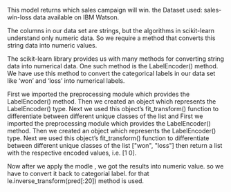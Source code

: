 This model returns which sales campaign will win. the Dataset used: sales-win-loss data available on IBM Watson.

The columns in our data set are strings, but the algorithms in scikit-learn understand only numeric data. So we require a method that converts this string data into numeric values.

The scikit-learn library provides us with many methods for converting string data into numerical data. One such method is the LabelEncoder() method. We have use this method to convert the categorical labels in our data set like ‘won’ and ‘loss’ into numerical labels.

First we imported the preprocessing module which provides the LabelEncoder() method. Then we created an object which represents the LabelEncoder() type. Next we used this object’s fit_transform() function to differentiate between different unique classes of the list  and First we imported the preprocessing module which provides the LabelEncoder() method. Then we created an object which represents the LabelEncoder() type. Next we used this object’s fit_transform() function to differentiate between different unique classes of the list ["won",  "loss"] then return a list with the respective encoded values, i.e. [1 0].


Now after we apply the modle , we got the results into numeric value. so we have to convert it back to categorial label. for that le.inverse_transform(pred[:20]) method is used.

